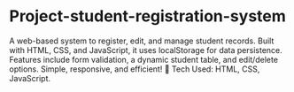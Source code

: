 # Project-student-registration-system
A web-based system to register, edit, and manage student records. Built with HTML, CSS, and JavaScript, it uses localStorage for data persistence. Features include form validation, a dynamic student table, and edit/delete options. Simple, responsive, and efficient! 🚀  Tech Used: HTML, CSS, JavaScript.
